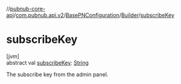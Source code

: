 //[pubnub-core-api](../../../../index.md)/[com.pubnub.api.v2](../../index.md)/[BasePNConfiguration](../index.md)/[Builder](index.md)/[subscribeKey](subscribe-key.md)

# subscribeKey

[jvm]\
abstract val [subscribeKey](subscribe-key.md): [String](https://kotlinlang.org/api/latest/jvm/stdlib/kotlin/-string/index.html)

The subscribe key from the admin panel.
